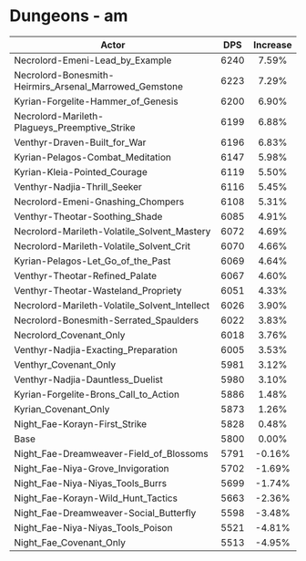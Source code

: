 # Dungeons - am
| Actor | DPS | Increase |
|---|:---:|:---:|
|Necrolord-Emeni-Lead_by_Example|6240|7.59%|
|Necrolord-Bonesmith-Heirmirs_Arsenal_Marrowed_Gemstone|6223|7.29%|
|Kyrian-Forgelite-Hammer_of_Genesis|6200|6.90%|
|Necrolord-Marileth-Plagueys_Preemptive_Strike|6199|6.88%|
|Venthyr-Draven-Built_for_War|6196|6.83%|
|Kyrian-Pelagos-Combat_Meditation|6147|5.98%|
|Kyrian-Kleia-Pointed_Courage|6119|5.50%|
|Venthyr-Nadjia-Thrill_Seeker|6116|5.45%|
|Necrolord-Emeni-Gnashing_Chompers|6108|5.31%|
|Venthyr-Theotar-Soothing_Shade|6085|4.91%|
|Necrolord-Marileth-Volatile_Solvent_Mastery|6072|4.69%|
|Necrolord-Marileth-Volatile_Solvent_Crit|6070|4.66%|
|Kyrian-Pelagos-Let_Go_of_the_Past|6069|4.64%|
|Venthyr-Theotar-Refined_Palate|6067|4.60%|
|Venthyr-Theotar-Wasteland_Propriety|6051|4.33%|
|Necrolord-Marileth-Volatile_Solvent_Intellect|6026|3.90%|
|Necrolord-Bonesmith-Serrated_Spaulders|6022|3.83%|
|Necrolord_Covenant_Only|6018|3.76%|
|Venthyr-Nadjia-Exacting_Preparation|6005|3.53%|
|Venthyr_Covenant_Only|5981|3.12%|
|Venthyr-Nadjia-Dauntless_Duelist|5980|3.10%|
|Kyrian-Forgelite-Brons_Call_to_Action|5886|1.48%|
|Kyrian_Covenant_Only|5873|1.26%|
|Night_Fae-Korayn-First_Strike|5828|0.48%|
|Base|5800|0.00%|
|Night_Fae-Dreamweaver-Field_of_Blossoms|5791|-0.16%|
|Night_Fae-Niya-Grove_Invigoration|5702|-1.69%|
|Night_Fae-Niya-Niyas_Tools_Burrs|5699|-1.74%|
|Night_Fae-Korayn-Wild_Hunt_Tactics|5663|-2.36%|
|Night_Fae-Dreamweaver-Social_Butterfly|5598|-3.48%|
|Night_Fae-Niya-Niyas_Tools_Poison|5521|-4.81%|
|Night_Fae_Covenant_Only|5513|-4.95%|
